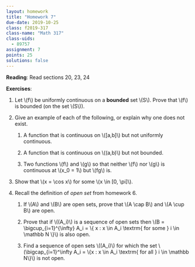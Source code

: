 ```yaml
---
layout: homework
title: "Homework 7"
due-date: 2019-10-25
class: f2019-317
class-name: "Math 317"
class-uids: 
  - 89757
assignment: 7
points: 25
solutions: false
---
```


**Reading**: 
Read sections 20, 23, 24

**Exercises**:

1.  Let \\(f\\) be uniformly continuous on a **bounded** set \\(S\\). Prove that \\(f\\) is bounded (on the set \\(S\\)).

2.  Give an example of each of the following, or explain why one does not exist.

    1.  A function that is continuous on \\([a,b]\\) but not uniformly continuous.
    
    2.  A function that is continuous on \\((a,b)\\) but not bounded.
    
    3.  Two functions \\(f\\) and \\(g\\) so that neither \\(f\\) nor \\(g\\) is continuous at \\(x_0 = 1\\) but \\(fg\\) is.

3.  Show that \\(x = \cos x\\) for some \\(x \in [0, \pi]\\).

4.  Recall the definition of *open set* from homework 6.

    1.  If \\(A\\) and \\(B\\) are open sets, prove that \\(A \cap B\\) and \\(A \cup B\\) are open.
    
    2.  Prove that if \\((A_i)\\) is a sequence of open sets then \\(B = \bigcup_{i=1}^{\infty} A_i = \\{ x : x \in A_i \textrm{ for some } i \in \mathbb N \\}\\) is also open.
    
    3.  Find a sequence of open sets \\((A_i)\\) for which the set \\(\bigcap_{i=1}^\infty A_i = \\{x : x \in A_i \textrm{ for all } i \in \mathbb N\\}\\) is not open.
